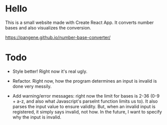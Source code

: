 # Hello

This is a small website made with Create React App. It converts number bases and also visualizes the conversion.

https://pangene.github.io/number-base-converter/

# Todo

* Style better! Right now it's real ugly.

* Refactor. Right now, how the program determines an input is invalid is done very messily.

* Add warning/error messages: right now the limit for bases is 2-36 (0-9 + a-z, and also what Javascript's parseInt function limits us to). It also parses the input value to ensure validity. But, when an invalid input is registered, it simply says invalid, not how. In the future, I want to specify why the input is invalid.